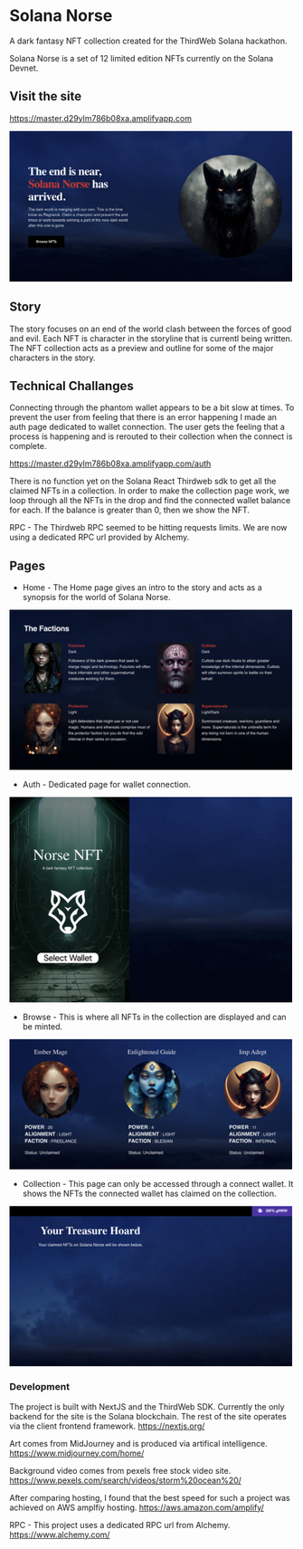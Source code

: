# Solana Norse

A dark fantasy NFT collection created for the ThirdWeb Solana hackathon.

Solana Norse is a set of 12 limited edition NFTs currently on the Solana Devnet.

## Visit the site

https://master.d29ylm786b08xa.amplifyapp.com

<img src="/screens/home.png" width="500" alt="home page"/>

## Story

The story focuses on an end of the world clash between the forces of good and evil. Each NFT is character in the storyline that is currentl being written. The NFT collection acts as a preview and outline for some of the major characters in the story.

## Technical Challanges

Connecting through the phantom wallet appears to be a bit slow at times. To prevent the user from feeling that there is an error happening I made an auth page dedicated to wallet connection. The user gets the feeling that a process is happening and is rerouted to their collection when the connect is complete.

https://master.d29ylm786b08xa.amplifyapp.com/auth

There is no function yet on the Solana React Thirdweb sdk to get all the claimed NFTs in a collection. In order to make the collection page work, we loop through all the NFTs in the drop and find the connected wallet balance for each. If the balance is greater than 0, then we show the NFT.

RPC - The Thirdweb RPC seemed to be hitting requests limits. We are now using a dedicated RPC url provided by Alchemy.

## Pages

- Home - The Home page gives an intro to the story and acts as a synopsis for the world of Solana Norse.

<img src="/screens/characters.png" width="500" alt="characters"/>

- Auth - Dedicated page for wallet connection.

<img src="/screens/auth.png" width="500" alt="auth page"/>

- Browse - This is where all NFTs in the collection are displayed and can be minted.

<img src="/screens/browse.png" width="500" alt="browse page"/>

- Collection - This page can only be accessed through a connect wallet. It shows the NFTs the connected wallet has claimed on the collection.

<img src="/screens/collection.png" width="500" alt="collection page"/>

### Development

The project is built with NextJS and the ThirdWeb SDK. Currently the only backend for the site is the Solana blockchain. The rest of the site operates via the client frontend framework.
https://nextjs.org/

Art comes from MidJourney and is produced via artifical intelligence.
https://www.midjourney.com/home/

Background video comes from pexels free stock video site.
https://www.pexels.com/search/videos/storm%20ocean%20/

After comparing hosting, I found that the best speed for such a project was achieved on AWS amplfiy hosting.
https://aws.amazon.com/amplify/

RPC - This project uses a dedicated RPC url from Alchemy.
https://www.alchemy.com/
